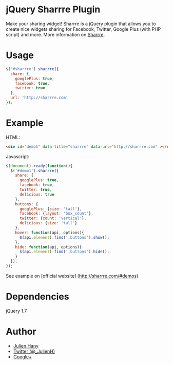 jQuery Sharrre Plugin
===

Make your sharing widget!
Sharrre is a jQuery plugin that allows you to create nice widgets sharing for Facebook, Twitter, Google Plus (with PHP script) and more.
More information on [Sharrre](http://sharrre.com/#demos).

Usage
===

```javascript
$('#sharrre').sharrre({
  share: {
    googlePlus: true,
    facebook: true,
    twitter: true
  },
  url: 'http://sharrre.com'
});
```
Example
===

HTML:
```html
<div id="demo1" data-title="sharrre" data-url="http://sharrre.com" ></div>
```

Javascript:
```javascript
$(document).ready(function(){
  $('#demo1').sharrre({
    share: {
      googlePlus: true,
      facebook: true,
      twitter: true,
      delicious: true
    },
    buttons: {
      googlePlus: {size: 'tall'},
      facebook: {layout: 'box_count'},
      twitter: {count: 'vertical'},
      delicious: {size: 'tall'}
    },
    hover: function(api, options){
      $(api.element).find('.buttons').show();      
    },
    hide: function(api, options){
      $(api.element).find('.buttons').hide();
    }
  });
});
```

See example on [official website] (http://sharrre.com/#demos)
	

Dependencies
===

jQuery 1.7

Author
===

- [Julien Hany](http://hany.fr)
- [Twitter (@_JulienH)](http://twitter.com/_JulienH)
- [Google+](http://plus.google.com/111637545317893682325)
